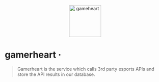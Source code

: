 <p align="center">
  <img width="100" src="https://user-images.githubusercontent.com/7255298/43087880-319dea0e-8ea1-11e8-8ec2-ff3d5dc98c7a.jpg" alt="gameheart">
</p>

# gamerheart ·
> Gamerheart is the service which calls 3rd party esports APIs and store the API results in our database.
